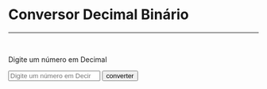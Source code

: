 <!DOCTYPE html>
 <html lang="pt-br">
 <head>
     <meta charset="UTF-8">
     <meta name="viewport" content="width=device-width, initial-scale=1.0">
     <title>Conversor Decimal Binário</title>
     <script>
         function converter(){
             //Pegar o valor do input
             let decimal = document.getElementById("decimalInput").value;
             //Converter o valor para binário
             let binario = parseInt(decimal, 10).toString(2);
             //Mostrar o resultado
             document.getElementById("resultado").innerHTML = "O número " + decimal + " em binário é " + binario;
         }
     </script>
 </head>
 <body>
     <h1>Conversor Decimal Binário</h1>
     <hr>
     <br>
     <p>Digite um número em Decimal</p>
     <!--Caixa de entrada de  número decimal-->
     <input type ="number" id="decimalInput" placeholder="Digite um número em Decimal">
     <button onclick="converter()">converter</button>
     <p id="resultado"></p>
     <!--Caixa de resultado-->
 </body>
 </html>
